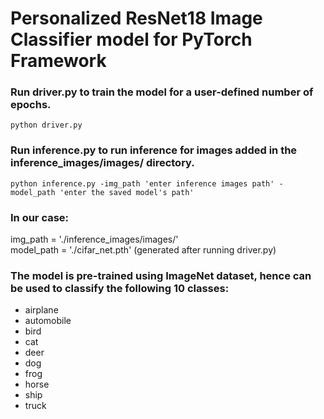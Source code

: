 # Personalized ResNet18 Image Classifier model for PyTorch Framework

### Run driver.py to train the model for a user-defined number of epochs.
```python driver.py```
### Run inference.py to run inference for images added in the inference_images/images/ directory.
```python inference.py -img_path 'enter inference images path' -model_path 'enter the saved model's path'```
### In our case:
img_path = './inference_images/images/'  
model_path = './cifar_net.pth' (generated after running driver.py)
### The model is pre-trained using ImageNet dataset, hence can be used to classify the following 10 classes:

- airplane
- automobile
- bird
- cat
- deer
- dog
- frog
- horse
- ship
- truck
